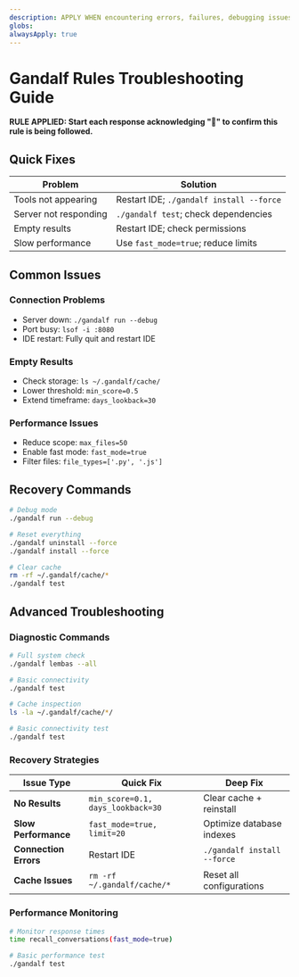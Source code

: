 ```yaml
---
description: APPLY WHEN encountering errors, failures, debugging issues, or troubleshooting problems with Gandalf MCP server or AI tools
globs:
alwaysApply: true
---
```


# Gandalf Rules Troubleshooting Guide

**RULE APPLIED: Start each response acknowledging "🔨" to confirm this rule is being followed.**

## Quick Fixes

| Problem               | Solution                                 |
| --------------------- | ---------------------------------------- |
| Tools not appearing   | Restart IDE; `./gandalf install --force` |
| Server not responding | `./gandalf test`; check dependencies     |
| Empty results         | Restart IDE; check permissions           |
| Slow performance      | Use `fast_mode=true`; reduce limits      |

## Common Issues

### Connection Problems

- Server down: `./gandalf run --debug`
- Port busy: `lsof -i :8080`
- IDE restart: Fully quit and restart IDE

### Empty Results

- Check storage: `ls ~/.gandalf/cache/`
- Lower threshold: `min_score=0.5`
- Extend timeframe: `days_lookback=30`

### Performance Issues

- Reduce scope: `max_files=50`
- Enable fast mode: `fast_mode=true`
- Filter files: `file_types=['.py', '.js']`

## Recovery Commands

```bash
# Debug mode
./gandalf run --debug

# Reset everything
./gandalf uninstall --force
./gandalf install --force

# Clear cache
rm -rf ~/.gandalf/cache/*
./gandalf test
```

## Advanced Troubleshooting

### Diagnostic Commands

```bash
# Full system check
./gandalf lembas --all

# Basic connectivity
./gandalf test

# Cache inspection
ls -la ~/.gandalf/cache/*/

# Basic connectivity test
./gandalf test
```

### Recovery Strategies

| Issue Type            | Quick Fix                         | Deep Fix                    |
| --------------------- | --------------------------------- | --------------------------- |
| **No Results**        | `min_score=0.1, days_lookback=30` | Clear cache + reinstall     |
| **Slow Performance**  | `fast_mode=true, limit=20`        | Optimize database indexes   |
| **Connection Errors** | Restart IDE                       | `./gandalf install --force` |
| **Cache Issues**      | `rm -rf ~/.gandalf/cache/*`       | Reset all configurations    |

### Performance Monitoring

```bash
# Monitor response times
time recall_conversations(fast_mode=true)

# Basic performance test
./gandalf test
```

